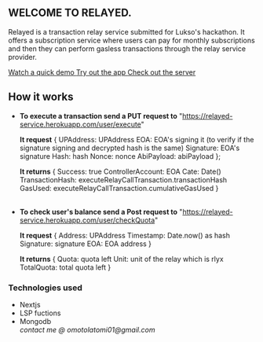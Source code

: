 ## WELCOME TO RELAYED.

Relayed is a transaction relay service submitted for Lukso's hackathon. It offers a subscription service where users can pay for monthly subscriptions and then they can perform gasless transactions through the relay service provider.

[Watch a quick demo ](https://www.loom.com/share/941830ba523f48b2ace5cca48d954552)
[Try out the app ](https://relayed-ten.vercel.app/dashboard)
[Check out the server](https://github.com/ayocodes/relayedServer)

## How it works

- **To execute a transaction send a PUT request to**
  "https://relayed-service.herokuapp.com/user/execute"
  <br />

  **It request**
  {
  UPAddress: UPAddress
  EOA: EOA's signing it (to verify if the signature signing and decrypted hash is the same)
  Signature: EOA's signature
  Hash: hash
  Nonce: nonce
  AbiPayload: abiPayload
  };
  <br />

  **It returns**
  {
  Success: true
  ControllerAccount: EOA
  Cate: Date()
  TransactionHash: executeRelayCallTransaction.transactionHash
  GasUsed: executeRelayCallTransaction.cumulativeGasUsed
  }
  <br />
  <br />

- **To check user's balance send a Post request to**
  "https://relayed-service.herokuapp.com/user/checkQuota"
  <br />

  **It request**
  {
  Address: UPAddress
  Timestamp: Date.now() as hash
  Signature: signature
  EOA: EOA address
  }
  <br />

  **It returns**
  {
  Quota: quota left
  Unit: unit of the relay which is rlyx
  TotalQuota: total quota left
  }

### Technologies used

- Nextjs
- LSP fuctions
- Mongodb
  <br />
  _contact me @ omotolatomi01@gmail.com_
